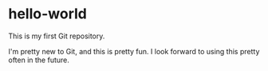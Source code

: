 # hello-world
This is my first Git repository.


I'm pretty new to Git, and this is pretty fun. I look forward to using this pretty often in the future. 
